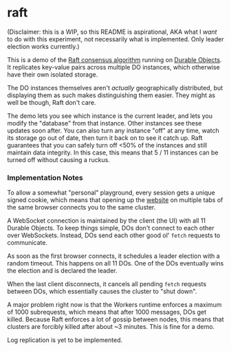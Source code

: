 # raft

(Disclaimer: this is a WIP, so this README is aspirational, AKA what I _want_ to
do with this experiment, not necessarily what is implemented. Only leader election works currently.)

This is a demo of the [Raft consensus algorithm](https://raft.github.io/) running on [Durable Objects](https://developers.cloudflare.com/workers/runtime-apis/durable-objects/). It replicates key-value pairs across multiple DO instances, which otherwise have their own isolated storage.

The DO instances themselves aren't _actually_ geographically distributed, but displaying them as such makes distinguishing them easier. They might as well be though, Raft don't care.

The demo lets you see which instance is the current leader, and lets you modify the "database" from that instance. Other instances see these updates soon after. You can also turn any instance "off" at any time, watch its storage go out of date, then turn it back on to see it catch up. Raft guarantees that you can safely turn off <50% of the instances and still maintain data integrity. In this case, this means that 5 / 11 instances can
be turned off without causing a ruckus.

### Implementation Notes

To allow a somewhat "personal" playground, every session gets a unique signed cookie, which means that opening up the [website](https://raft.sdnts.dev) on multiple tabs of the same browser connects you to the same cluster.

A WebSocket connection is maintained by the client (the UI) with all 11 Durable Objects. To keep things simple, DOs don't connect to each other over WebSockets. Instead, DOs send each other good ol' `fetch` requests to communicate.

As soon as the first browser connects, it schedules a leader election with a random timeout. This happens on all 11 DOs. One of the DOs eventually wins the election and is declared the leader.

When the last client disconnects, it cancels all pending `fetch` requests between DOs, which essentially causes the cluster to "shut down".

A major problem right now is that the Workers runtime enforces a maximum of 1000 subrequests, which means that after 1000 messages, DOs get killed. Because Raft enforces a lot of gossip between nodes, this means that clusters are forcibly killed after about ~3 minutes. This is fine for a demo.

Log replication is yet to be implemented.
